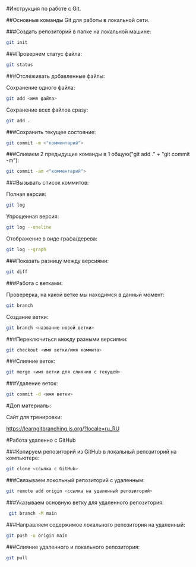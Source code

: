 #Инструкция по работе с Git.

##Основные команды Git для работы в локальной сети.

###Создать репозиторий в папке на локальной машине:
```sh
git init
```

###Проверяем статус файла:
```sh
git status
```

###Отслеживать добавленные файлы:

Сохранение одного файла:
```sh
git add <имя файла>
```

Сохранение всех файлов сразу:
```sh
git add .
```

###Сохранить текущее состояние:
```sh
git commit -m <"комментарий">
```

###Сливаем 2 предыдущие команды в 1 общую("git add ." + "git commit -m"):
```sh
git commit -am <"комментарий">
```

###Вызывать список коммитов:

Полная версия:
```sh
git log
```

Упрощенная версия:
```sh
git log --oneline
```

Отображение в виде графа/дерева:
```sh
git log --graph
```

###Показать разницу между версиями:
```sh
git diff
```

###Работа с ветками:

Проверерка, на какой ветке мы находимся в данный момент:
```sh
git branch
```

Создание ветки:
```sh
git branch <название новой ветки>
```

###Переключиться между разными версиями:
```sh
git checkout <имя ветки/имя коммита>
```

###Слияние веток:
```sh
git merge <имя ветки для слияния с текущей>
```

###Удаление веток:
```sh
git commit -d <имя ветки>
```

#Доп материалы:

Сайт для тренировки:

https://learngitbranching.js.org/?locale=ru_RU

#Работа удаленно с GitHub

###Копируем репозиторий из GitHub в локальный репозиторий на компьютере:
```sh
git clone <ссылка с GitHub>
```

###Связываем локольный репозиторий с удаленным:
```sh
git remote add origin <ссылка на удаленный репозиторий>
```

###Указываем основную ветку для удаленного репозитория:
```sh
 git branch -M main
```

###Направляем содержимое локального репозитория на удаленный:
```sh
git push -u origin main
```

###Слияние удаленного и локального репозитория:

```sh
git pull
```